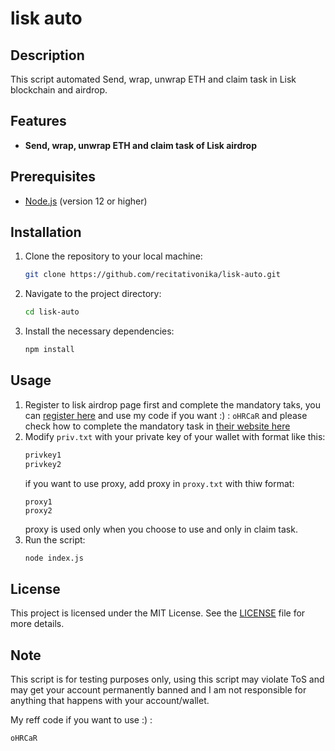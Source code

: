 # lisk auto

## Description
This script automated Send, wrap, unwrap ETH and claim task in Lisk blockchain and airdrop.

## Features
- **Send, wrap, unwrap ETH and claim task of Lisk airdrop**

## Prerequisites
- [Node.js](https://nodejs.org/) (version 12 or higher)

## Installation

1. Clone the repository to your local machine:
   ```bash
   git clone https://github.com/recitativonika/lisk-auto.git
   ```
2. Navigate to the project directory:
   ```bash
   cd lisk-auto
   ```
3. Install the necessary dependencies:
   ```bash
   npm install
   ```

## Usage
1. Register to lisk airdrop page first and complete the mandatory taks, you can [register here](https://portal.lisk.com/airdrop) and use my code if you want :) : `oHRCaR` and please check how to complete the mandatory task in [their website here](https://lisk.com/blog/posts/lisk-lsk-airdrop/)
2. Modify `priv.txt` with your private key of your wallet with format like this:
   ```bash
   privkey1
   privkey2
   ```
   if you want to use proxy, add proxy in `proxy.txt` with thiw format:
   ```
   proxy1
   proxy2
   ```
   proxy is used only when you choose to use and only in claim task.
4. Run the script:
   ```bash
   node index.js
   ```

## License
This project is licensed under the MIT License. See the [LICENSE](LICENSE) file for more details.

## Note
This script is for testing purposes only, using this script may violate ToS and may get your account permanently banned and I am not responsible for anything that happens with your account/wallet.

My reff code if you want to use :) :
```bash
oHRCaR
```
